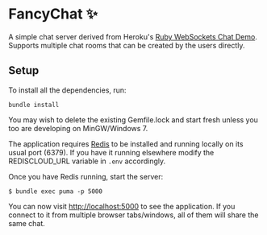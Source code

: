 # FancyChat ✨

A simple chat server derived from Heroku's [Ruby WebSockets Chat Demo](https://github.com/rmtsukuru/ruby-websockets-chat-demo). Supports multiple chat rooms that can be created by the users directly.

## Setup
To install all the dependencies, run:

```
bundle install
```

You may wish to delete the existing Gemfile.lock and start fresh unless you too are developing on MinGW/Windows 7.

The application requires [Redis](https://redis.io/topics/quickstart) to be installed and running locally on its usual port (6379). If you have it running elsewhere modify the REDISCLOUD_URL variable in `.env` accordingly.

Once you have Redis running, start the server:

```
$ bundle exec puma -p 5000
```

You can now visit <http://localhost:5000> to see the application. If you connect to it from multiple browser tabs/windows, all of them will share the same chat.

